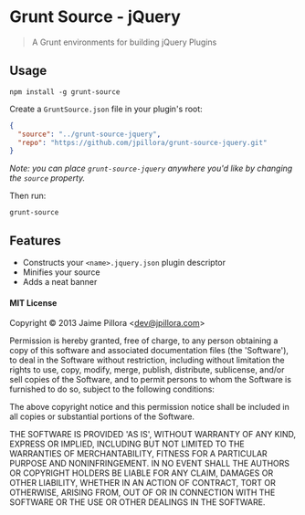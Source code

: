 # Grunt Source - jQuery

> A Grunt environments for building jQuery Plugins

## Usage

``` shell
npm install -g grunt-source
```

Create a `GruntSource.json` file in your plugin's root:

``` json
{
  "source": "../grunt-source-jquery",
  "repo": "https://github.com/jpillora/grunt-source-jquery.git"
}
```

*Note: you can place `grunt-source-jquery` anywhere you'd like by changing the `source` property.*

Then run:

``` shell
grunt-source
```

## Features

* Constructs your `<name>.jquery.json` plugin descriptor
* Minifies your source
* Adds a neat banner

#### MIT License

Copyright © 2013 Jaime Pillora &lt;dev@jpillora.com&gt;

Permission is hereby granted, free of charge, to any person obtaining
a copy of this software and associated documentation files (the
'Software'), to deal in the Software without restriction, including
without limitation the rights to use, copy, modify, merge, publish,
distribute, sublicense, and/or sell copies of the Software, and to
permit persons to whom the Software is furnished to do so, subject to
the following conditions:

The above copyright notice and this permission notice shall be
included in all copies or substantial portions of the Software.

THE SOFTWARE IS PROVIDED 'AS IS', WITHOUT WARRANTY OF ANY KIND,
EXPRESS OR IMPLIED, INCLUDING BUT NOT LIMITED TO THE WARRANTIES OF
MERCHANTABILITY, FITNESS FOR A PARTICULAR PURPOSE AND NONINFRINGEMENT.
IN NO EVENT SHALL THE AUTHORS OR COPYRIGHT HOLDERS BE LIABLE FOR ANY
CLAIM, DAMAGES OR OTHER LIABILITY, WHETHER IN AN ACTION OF CONTRACT,
TORT OR OTHERWISE, ARISING FROM, OUT OF OR IN CONNECTION WITH THE
SOFTWARE OR THE USE OR OTHER DEALINGS IN THE SOFTWARE.

